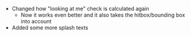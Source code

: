 - Changed how "looking at me" check is calculated again
  - Now it works even better and it also takes the hitbox/bounding box into account
- Added some more splash texts